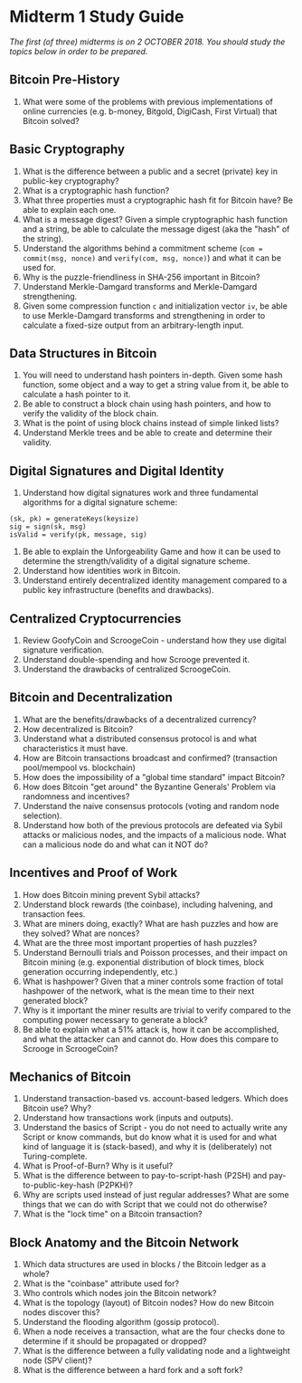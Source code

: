 # Midterm 1 Study Guide

_The first (of three) midterms is on 2 OCTOBER 2018.  You should study the topics below in order to be prepared._

## Bitcoin Pre-History

1. What were some of the problems with previous implementations of online currencies (e.g. b-money, Bitgold, DigiCash, First Virtual) that Bitcoin solved?


## Basic Cryptography

1. What is the difference between a public and a secret (private) key in public-key cryptography?
1. What is a cryptographic hash function?
2. What three properties must a cryptographic hash fit for Bitcoin have?  Be able to explain each one.
3. What is a message digest?  Given a simple cryptographic hash function and a string, be able to calculate the message digest (aka the "hash" of the string).
4. Understand the algorithms behind a commitment scheme (`com = commit(msg, nonce)` and `verify(com, msg, nonce)`) and what it can be used for.
5. Why is the puzzle-friendliness in SHA-256 important in Bitcoin?
6. Understand Merkle-Damgard transforms and Merkle-Damgard strengthening.
7. Given some compression function `c` and initialization vector `iv`, be able to use Merkle-Damgard transforms and strengthening in order to calculate a fixed-size output from an arbitrary-length input.

## Data Structures in Bitcoin

1. You will need to understand hash pointers in-depth.  Given some hash function, some object and a way to get a string value from it, be able to calculate a hash pointer to it.
2. Be able to construct a block chain using hash pointers, and how to verify the validity of the block chain.
3. What is the point of using block chains instead of simple linked lists?
4. Understand Merkle trees and be able to create and determine their validity.

## Digital Signatures and Digital Identity

1. Understand how digital signatures work and three fundamental algorithms for a digital signature scheme:
```
(sk, pk) = generateKeys(keysize)
sig = sign(sk, msg)
isValid = verify(pk, message, sig)
```
1. Be able to explain the Unforgeability Game and how it can be used to determine the strength/validity of a digital signature scheme.
1. Understand how identities work in Bitcoin.
1. Understand entirely decentralized identity management compared to a public key infrastructure (benefits and drawbacks).

## Centralized Cryptocurrencies

1. Review GoofyCoin and ScroogeCoin - understand how they use digital signature verification.
2. Understand double-spending and how Scrooge prevented it.
3. Understand the drawbacks of centralized ScroogeCoin.

## Bitcoin and Decentralization

1. What are the benefits/drawbacks of a decentralized currency?
2. How decentralized is Bitcoin?
3. Understand what a distributed consensus protocol is and what characteristics it must have.
4. How are Bitcoin transactions broadcast and confirmed? (transaction pool/mempool vs. blockchain)
5. How does the impossibility of a "global time standard" impact Bitcoin?
6. How does Bitcoin "get around" the Byzantine Generals' Problem via randomness and incentives?
7. Understand the naive consensus protocols (voting and random node selection).
8. Understand how both of the previous protocols are defeated via Sybil attacks or malicious nodes, and the impacts of a malicious node.  What can a malicious node do and what can it NOT do?


## Incentives and Proof of Work

1. How does Bitcoin mining prevent Sybil attacks?
2. Understand block rewards (the coinbase), including halvening, and transaction fees.
3. What are miners doing, exactly?  What are hash puzzles and how are they solved?  What are nonces?
4. What are the three most important properties of hash puzzles?
5. Understand Bernoulli trials and Poisson processes, and their impact on Bitcoin mining (e.g. exponential distribution of block times, block generation occurring independently, etc.)
6. What is hashpower?  Given that a miner controls some fraction of total hashpower of the network, what is the mean time to their next generated block?
7. Why is it important the miner results are trivial to verify compared to the computing power necessary to generate a block?
8. Be able to explain what a 51% attack is, how it can be accomplished, and what the attacker can and cannot do.  How does this compare to Scrooge in ScroogeCoin?

## Mechanics of Bitcoin

1. Understand transaction-based vs. account-based ledgers.  Which does Bitcoin use?  Why?
2. Understand how transactions work (inputs and outputs).
3. Understand the basics of Script - you do not need to actually write any Script or know commands, but do know what it is used for and what kind of language it is (stack-based), and why it is (deliberately) not Turing-complete.
4. What is Proof-of-Burn?  Why is it useful?
5. What is the difference between to pay-to-script-hash (P2SH) and pay-to-public-key-hash (P2PKH)?
6. Why are scripts used instead of just regular addresses?  What are some things that we can do with Script that we could not do otherwise?
7. What is the "lock time" on a Bitcoin transaction?

## Block Anatomy and the Bitcoin Network

1. Which data structures are used in blocks / the Bitcoin ledger as a whole?
2. What is the "coinbase" attribute used for?
3. Who controls which nodes join the Bitcoin network?
4. What is the topology (layout) of Bitcoin nodes?  How do new Bitcoin nodes discover this?
5. Understand the flooding algorithm (gossip protocol).
6. When a node receives a transaction, what are the four checks done to determine if it should be propagated or dropped?
7. What is the difference between a fully validating node and a lightweight node (SPV client)?
8. What is the difference between a hard fork and a soft fork?